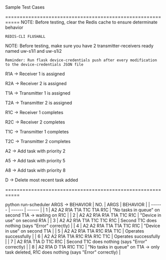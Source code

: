 Sample Test Cases

===========================================================
NOTE: Before testing, clear the Redis cache to ensure determinate behavior

	REDIS-CLI FLUSHALL
NOTE: Before testing, make sure you have 2 transmitter-receivers ready named uw-s1i1 and uw-s1i2

    Reminder: Run flask device-credentials push after every modification to the device-credentials JSON file

R1A -> Receiver 1 is assigned

R2A -> Receiver 2 is assigned

T1A -> Transmitter 1 is assigned

T2A -> Transmitter 2 is assigned

R1C -> Receiver 1 completes

R2C -> Receiver 2 completes

T1C -> Transmitter 1 completes

T2C -> Transmitter 2 completes

A2  -> Add task with priority 2

A5  -> Add task with priority 5

A8  -> Add task with priority 8

D   -> Delete most recent task added

===========================================================

python run-scheduler ARGS -> BEHAVIOR
| NO. | ARGS | BEHAVIOR |
| ------ | ------ | ------ |
| 1 | A2 A2 R1A T1A T1C T1A R1C | "No tasks in queue" on second T1A -> waiting on R1C |
| 2 | A2 A2 R1A R1A T1A T1C R1C | "Device in use" on second R1A |
| 3 | A2 A2 R1A T1A T1C T1C R1C | Second T1C does nothing (says "Error" correctly) |
| 4 | A2 A2 R1A T1A T1A T1C R1C | "Device in use" on second T1A |
| 5 | A2 A2 R1A T1A R1C R1A T1C | Operates successfully |
| 6 | A2 A2 R1A T1A R1C R1A R1C T1C | Operates successfully |
| 7 | A2 R1A T1A D T1C R1C | Second T1C does nothing (says "Error" correctly) |
| 8 | A2 R1A D T1A R1C T1C | "No tasks in queue" on T1A -> only task deleted, R1C does nothing (says "Error" correctly) |

